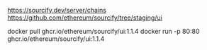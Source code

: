 https://sourcify.dev/server/chains
https://github.com/ethereum/sourcify/tree/staging/ui

docker pull ghcr.io/ethereum/sourcify/ui:1.1.4
docker run -p 80:80 ghcr.io/ethereum/sourcify/ui:1.1.4
